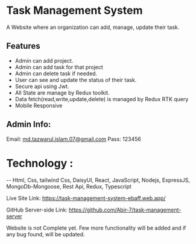 
# Task Management System

A Website where an organization can add, manage, update their task. 
## Features

* Admin can add project.
* Admin can add task for that project
* Admin can delete task if needed.
* User can see and update the status of their task.
* Secure api using Jwt.
* All State are manage by Redux toolkit.
* Data fetch(read,write,update,delete) is managed by Redux RTK query
* Mobile Responsive


 ## Admin Info:
 Email: md.tazwarul.islam.07@gmail.com
 Pass: 123456


# Technology :
 -- Html, Css, tailwind Css, DaisyUI, React, JavaScript, Nodejs, ExpressJS, MongoDb-Mongoose, Rest Api, Redux, Typescript


Live Site Link: https://task-management-system-ebaff.web.app/

GitHub Server-side Link: https://github.com/Abir-7/task-management-server

Website is not Complete yet. Few more functionality will be added and if any bug found, will be updated.
